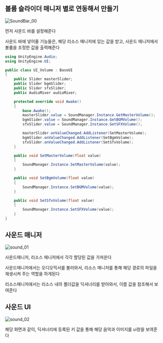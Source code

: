 ## 볼륨 슬라이더 매니저 별로 연동해서 만들기

![SoundBar_00](https://github.com/user-attachments/assets/a61edb24-5fd4-4ffc-b3e8-e4c1edb47735)

먼저 사운드 바를 설정해준다

사운드 바에 넣어줄 기능들은, 해당 리소스 매니저에 있는 값을 받고, 사운드 매니저에서 볼륨을 조정한 값을 출력해준다


```c#
using UnityEngine.Audio;
using UnityEngine.UI;

public class UI_Volume : BaseUI
{
    public Slider masterSlider;
    public Slider bgmSlider;
    public Slider sfxSlider;
    public AudioMixer audioMixer;

    protected override void Awake()
    {
        base.Awake();
        masterSlider.value = SoundManager.Instance.GetMasterVolume();
        bgmSlider.value = SoundManager.Instance.GetBGMVolume();
        sfxSlider.value = SoundManager.Instance.GetSFXVolume();

        masterSlider.onValueChanged.AddListener(SetMasterVolume);
        bgmSlider.onValueChanged.AddListener(SetBgmVolume);
        sfxSlider.onValueChanged.AddListener(SetSfxVolume);
    }

    public void SetMasterVolume(float value)
    {
        SoundManager.Instance.SetMasterVolume(value);
    }

    public void SetBgmVolume(float value)
    {
        SoundManager.Instance.SetBGMVolume(value);
    }

    public void SetSfxVolume(float value)
    {
        SoundManager.Instance.SetSFXVolume(value);
    }
}
```

## 사운드 매니저 

![sound_01](https://github.com/user-attachments/assets/01b869b1-29e8-44ac-b3f1-7d3e4cbb55f2)

사운드매니저, 리소스 매니저에서 각각 할당된 값을 가져온다  

사운드매니저에서는 오디오믹서를 불러와서, 리소스 매니저를 통해 해당 경로의 파일을 재생시켜 주는 역할을 하게된다  

리소스매니저에서는 리소스 내의 폴더값을 딕셔너리를 받아와서, 이름 값을 참조해서 보여준다

## 사운드 UI

![sound_02](https://github.com/user-attachments/assets/ea0dd111-5dff-4d24-81cf-50c2f0b921a5)

해당 화면과 같이, 딕셔너리에 등록된 키 값을 통해 해당 음악과 이미지를 ui창을 보여준다






